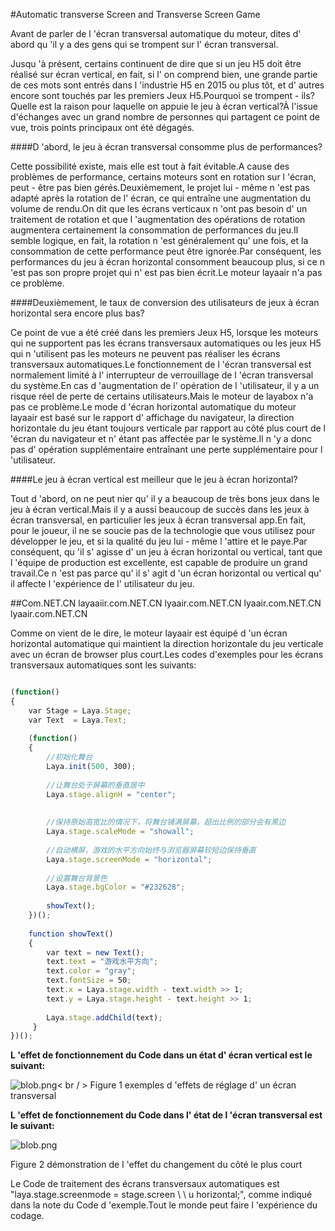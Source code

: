 #Automatic transverse Screen and Transverse Screen Game

Avant de parler de l 'écran transversal automatique du moteur, dites d' abord qu 'il y a des gens qui se trompent sur l' écran transversal.

Jusqu 'à présent, certains continuent de dire que si un jeu H5 doit être réalisé sur écran vertical, en fait, si l' on comprend bien, une grande partie de ces mots sont entrés dans l 'industrie H5 en 2015 ou plus tôt, et d' autres encore sont touchés par les premiers Jeux H5.Pourquoi se trompent - ils?Quelle est la raison pour laquelle on appuie le jeu à écran vertical?À l'issue d'échanges avec un grand nombre de personnes qui partagent ce point de vue, trois points principaux ont été dégagés.

####D 'abord, le jeu à écran transversal consomme plus de performances?

Cette possibilité existe, mais elle est tout à fait évitable.A cause des problèmes de performance, certains moteurs sont en rotation sur l 'écran, peut - être pas bien gérés.Deuxièmement, le projet lui - même n 'est pas adapté après la rotation de l' écran, ce qui entraîne une augmentation du volume de rendu.On dit que les écrans verticaux n 'ont pas besoin d' un traitement de rotation et que l 'augmentation des opérations de rotation augmentera certainement la consommation de performances du jeu.Il semble logique, en fait, la rotation n 'est généralement qu' une fois, et la consommation de cette performance peut être ignorée.Par conséquent, les performances du jeu à écran horizontal consomment beaucoup plus, si ce n 'est pas son propre projet qui n' est pas bien écrit.Le moteur layaair n'a pas ce problème.

####Deuxièmement, le taux de conversion des utilisateurs de jeux à écran horizontal sera encore plus bas?

Ce point de vue a été créé dans les premiers Jeux H5, lorsque les moteurs qui ne supportent pas les écrans transversaux automatiques ou les jeux H5 qui n 'utilisent pas les moteurs ne peuvent pas réaliser les écrans transversaux automatiques.Le fonctionnement de l 'écran transversal est normalement limité à l' interrupteur de verrouillage de l 'écran transversal du système.En cas d 'augmentation de l' opération de l 'utilisateur, il y a un risque réel de perte de certains utilisateurs.Mais le moteur de layabox n'a pas ce problème.Le mode d 'écran horizontal automatique du moteur layaair est basé sur le rapport d' affichage du navigateur, la direction horizontale du jeu étant toujours verticale par rapport au côté plus court de l 'écran du navigateur et n' étant pas affectée par le système.Il n 'y a donc pas d' opération supplémentaire entraînant une perte supplémentaire pour l 'utilisateur.

####Le jeu à écran vertical est meilleur que le jeu à écran horizontal?

Tout d 'abord, on ne peut nier qu' il y a beaucoup de très bons jeux dans le jeu à écran vertical.Mais il y a aussi beaucoup de succès dans les jeux à écran transversal, en particulier les jeux à écran transversal app.En fait, pour le joueur, il ne se soucie pas de la technologie que vous utilisez pour développer le jeu, et si la qualité du jeu lui - même l 'attire et le paye.Par conséquent, qu 'il s' agisse d' un jeu à écran horizontal ou vertical, tant que l 'équipe de production est excellente, est capable de produire un grand travail.Ce n 'est pas parce qu' il s' agit d 'un écran horizontal ou vertical qu' il affecte l 'expérience de l' utilisateur du jeu.



##Com.NET.CN layaaiir.com.NET.CN lyaair.com.NET.CN lyaair.com.NET.CN lyaair.com.NET.CN

Comme on vient de le dire, le moteur layaair est équipé d 'un écran horizontal automatique qui maintient la direction horizontale du jeu verticale avec un écran de browser plus court.Les codes d'exemples pour les écrans transversaux automatiques sont les suivants:


```javascript

(function()
{
    var Stage = Laya.Stage;
    var Text  = Laya.Text;
  
    (function()
    {
        //初始化舞台
        Laya.init(500, 300);
         
        //让舞台处于屏幕的垂直居中
        Laya.stage.alignH = "center";
         
  
        //保持原始高宽比的情况下，将舞台铺满屏幕，超出比例的部分会有黑边
        Laya.stage.scaleMode = "showall";
   
        //自动横屏，游戏的水平方向始终与浏览器屏幕较短边保持垂直
        Laya.stage.screenMode = "horizontal";
              
        //设置舞台背景色
        Laya.stage.bgColor = "#232628";
         
        showText();
    })();
  
    function showText()
    {
        var text = new Text();
        text.text = "游戏水平方向";
        text.color = "gray";
        text.fontSize = 50;
        text.x = Laya.stage.width - text.width >> 1;
        text.y = Laya.stage.height - text.height >> 1;
 
        Laya.stage.addChild(text);
     }
})();
```




**L 'effet de fonctionnement du Code dans un état d' écran vertical est le suivant:**

​![blob.png](img/1.png)< br / >
Figure 1 exemples d 'effets de réglage d' un écran transversal

**L 'effet de fonctionnement du Code dans l' état de l 'écran transversal est le suivant:**

​![blob.png](img/2.png)<br/>

Figure 2 démonstration de l 'effet du changement du côté le plus court



Le Code de traitement des écrans transversaux automatiques est "laya.stage.screenmode = stage.screen \ \ u horizontal;", comme indiqué dans la note du Code d 'exemple.Tout le monde peut faire l 'expérience du codage.